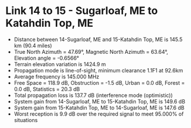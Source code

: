 # Link 14 to 15 - Sugarloaf, ME to Katahdin Top, ME

* Distance between 14-Sugarloaf, ME and 15-Katahdin Top, ME is 145.5 km (90.4 miles)
* True North Azimuth = 47.69°, Magnetic North Azimuth = 63.64°, Elevation angle = -0.6566°
* Terrain elevation variation is 1424.9 m
* Propagation mode is line-of-sight, minimum clearance 1.1F1 at 92.6km
* Average frequency is 145.000 MHz
* Free Space = 118.9 dB, Obstruction = -1.5 dB, Urban = 0.0 dB, Forest = 0.0 dB, Statistics = 20.3 dB
* Total propagation loss is 137.7 dB (interference mode (optimistic))
* System gain from 14-Sugarloaf, ME to 15-Katahdin Top, ME is 149.6 dB
* System gain from 15-Katahdin Top, ME to 14-Sugarloaf, ME is 147.6 dB
* Worst reception is 9.9 dB over the required signal to meet 95.000% of situations